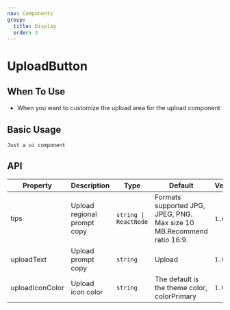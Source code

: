 ```yaml
---
nav: Components
group:
  title: Display
  order: 3
---
```


# UploadButton

## When To Use

- When you want to customize the upload area for the upload component

## Basic Usage

<code src="./demos/basic.tsx">Just a ui component</code>

## API

| Property | Description | Type | Default | Version |
| --- | --- | --- | --- | --- |
| tips | Upload regional prompt copy | `string \| ReactNode` | Formats supported JPG, JPEG, PNG. Max size 10 MB.Recommend ratio 16:9. | `1.0.0`&nbsp; |
| uploadText | Upload prompt copy | `string` | Upload | `1.0.0` |
| uploadIconColor | Upload icon color | `string` | The default is the theme color, colorPrimary | `1.0.0` |
